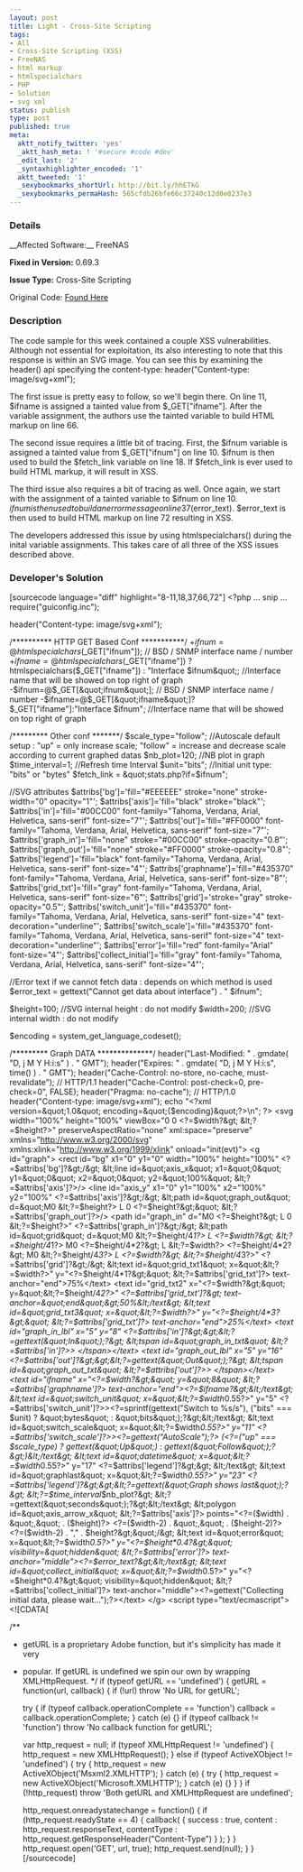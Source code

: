 ```yaml
---
layout: post
title: Light - Cross-Site Scripting
tags:
- All
- Cross-Site Scripting (XSS)
- FreeNAS
- html markup
- htmlspecialchars
- PHP
- Solution
- svg xml
status: publish
type: post
published: true
meta:
  aktt_notify_twitter: 'yes'
  _aktt_hash_meta: ! '#secure #code #dev'
  _edit_last: '2'
  _syntaxhighlighter_encoded: '1'
  aktt_tweeted: '1'
  _sexybookmarks_shortUrl: http://bit.ly/hhETkG
  _sexybookmarks_permaHash: 565cfdb26bfe66c37240c12d0e0237e3
---
```

<h3>Details</h3>
__Affected Software:__ FreeNAS

__Fixed in Version:__  0.69.3

__Issue Type:__ Cross-Site Scripting

Original Code: <a title="Light" href="http://spotthevuln.com/2011/02/light/" target="_blank">Found    Here</a>
<h3>Description</h3>
The code sample for this week contained a couple XSS vulnerabilities. Although not essential for exploitation, its also interesting to note that this response is within an SVG image. You can see this by examining the header() api specifying the content-type: header("Content-type: image/svg+xml");

The first issue is pretty easy to follow, so we'll begin there. On line 11, $ifname is assigned a tainted value from $_GET["ifname"]. After the variable assignment, the authors use the tainted variable to build HTML markup on line 66.

The second issue requires a little bit of tracing. First, the $ifnum variable is assigned a tainted value from $_GET["ifnum"] on line 10. $ifnum is then used to build the $fetch_link variable on line 18. If $fetch_link is ever used to build HTML markup, it will result in XSS.

The third issue also requires a bit of tracing as well. Once again, we start with the assignment of a tainted variable to $ifnum on line 10. $ifnum is then used to build an error message on line 37 ($error_text). $error_text is then used to build HTML markup on line 72 resulting in XSS.

The developers addressed this issue by using htmlspecialchars() during the inital variable assignments. This takes care of all three of the XSS issues described above.
<h3>Developer's Solution</h3>
[sourcecode language="diff" highlight="8-11,18,37,66,72"]
&lt;?php
... snip ...
require(&quot;guiconfig.inc&quot;);

header(&quot;Content-type: image/svg+xml&quot;);

/********** HTTP GET Based Conf ***********/
+$ifnum=@htmlspecialchars($_GET[&quot;ifnum&quot;]);  // BSD / SNMP interface name / number
+$ifname=@htmlspecialchars($_GET[&quot;ifname&quot;]) ? htmlspecialchars($_GET[&quot;ifname&quot;]) : &quot;Interface $ifnum&quot;;  //Interface name that will be showed on top right of graph
-$ifnum=@$_GET[&quot;ifnum&quot;];  // BSD / SNMP interface name / number
-$ifname=@$_GET[&quot;ifname&quot;]?$_GET[&quot;ifname&quot;]:&quot;Interface $ifnum&quot;;  //Interface name that will be showed on top right of graph

/********* Other conf *******/
$scale_type=&quot;follow&quot;; //Autoscale default setup : &quot;up&quot; = only increase scale; &quot;follow&quot; = increase and decrease scale according to current graphed datas
$nb_plot=120;         //NB plot in graph
$time_interval=1;		  //Refresh time Interval
$unit=&quot;bits&quot;;         //Initial unit type: &quot;bits&quot; or &quot;bytes&quot;
$fetch_link = &quot;stats.php?if=$ifnum&quot;;

//SVG attributes
$attribs['bg']='fill=&quot;#EEEEEE&quot; stroke=&quot;none&quot; stroke-width=&quot;0&quot; opacity=&quot;1&quot;';
$attribs['axis']='fill=&quot;black&quot; stroke=&quot;black&quot;';
$attribs['in']='fill=&quot;#00CC00&quot; font-family=&quot;Tahoma, Verdana, Arial, Helvetica, sans-serif&quot; font-size=&quot;7&quot;';
$attribs['out']='fill=&quot;#FF0000&quot; font-family=&quot;Tahoma, Verdana, Arial, Helvetica, sans-serif&quot; font-size=&quot;7&quot;';
$attribs['graph_in']='fill=&quot;none&quot; stroke=&quot;#00CC00&quot; stroke-opacity=&quot;0.8&quot;';
$attribs['graph_out']='fill=&quot;none&quot; stroke=&quot;#FF0000&quot; stroke-opacity=&quot;0.8&quot;';
$attribs['legend']='fill=&quot;black&quot; font-family=&quot;Tahoma, Verdana, Arial, Helvetica, sans-serif&quot; font-size=&quot;4&quot;';
$attribs['graphname']='fill=&quot;#435370&quot; font-family=&quot;Tahoma, Verdana, Arial, Helvetica, sans-serif&quot; font-size=&quot;8&quot;';
$attribs['grid_txt']='fill=&quot;gray&quot; font-family=&quot;Tahoma, Verdana, Arial, Helvetica, sans-serif&quot; font-size=&quot;6&quot;';
$attribs['grid']='stroke=&quot;gray&quot; stroke-opacity=&quot;0.5&quot;';
$attribs['switch_unit']='fill=&quot;#435370&quot; font-family=&quot;Tahoma, Verdana, Arial, Helvetica, sans-serif&quot; font-size=&quot;4&quot; text-decoration=&quot;underline&quot;';
$attribs['switch_scale']='fill=&quot;#435370&quot; font-family=&quot;Tahoma, Verdana, Arial, Helvetica, sans-serif&quot; font-size=&quot;4&quot; text-decoration=&quot;underline&quot;';
$attribs['error']='fill=&quot;red&quot; font-family=&quot;Arial&quot; font-size=&quot;4&quot;';
$attribs['collect_initial']='fill=&quot;gray&quot; font-family=&quot;Tahoma, Verdana, Arial, Helvetica, sans-serif&quot; font-size=&quot;4&quot;';

//Error text if we cannot fetch data : depends on which method is used
$error_text = gettext(&quot;Cannot get data about interface&quot;) . &quot; $ifnum&quot;;

$height=100;            //SVG internal height : do not modify
$width=200;             //SVG internal width : do not modify

$encoding = system_get_language_codeset();

/********* Graph DATA **************/
header(&quot;Last-Modified: &quot; . gmdate( &quot;D, j M Y H:i:s&quot; ) . &quot; GMT&quot;);
header(&quot;Expires: &quot; . gmdate( &quot;D, j M Y H:i:s&quot;, time() ) . &quot; GMT&quot;);
header(&quot;Cache-Control: no-store, no-cache, must-revalidate&quot;); // HTTP/1.1
header(&quot;Cache-Control: post-check=0, pre-check=0&quot;, FALSE);
header(&quot;Pragma: no-cache&quot;); // HTTP/1.0
header(&quot;Content-type: image/svg+xml&quot;);
echo &quot;&lt;?xml version=\&quot;1.0\&quot; encoding=\&quot;{$encoding}\&quot;?&gt;\n&quot;;
?&gt;
&lt;svg width=&quot;100%&quot; height=&quot;100%&quot; viewBox=&quot;0 0 &lt;?=$width?&gt; &lt;?=$height?&gt;&quot; preserveAspectRatio=&quot;none&quot; xml:space=&quot;preserve&quot; xmlns=&quot;http://www.w3.org/2000/svg&quot; xmlns:xlink=&quot;http://www.w3.org/1999/xlink&quot; onload=&quot;init(evt)&quot;&gt;
  &lt;g id=&quot;graph&quot;&gt;
    &lt;rect id=&quot;bg&quot; x1=&quot;0&quot; y1=&quot;0&quot; width=&quot;100%&quot; height=&quot;100%&quot; &lt;?=$attribs['bg']?&gt;/&gt;
    &lt;line id=&quot;axis_x&quot; x1=&quot;0&quot; y1=&quot;0&quot; x2=&quot;0&quot; y2=&quot;100%&quot; &lt;?=$attribs['axis']?&gt;/&gt;
    &lt;line id=&quot;axis_y&quot; x1=&quot;0&quot; y1=&quot;100%&quot; x2=&quot;100%&quot; y2=&quot;100%&quot; &lt;?=$attribs['axis']?&gt;/&gt;
    &lt;path id=&quot;graph_out&quot; d=&quot;M0 &lt;?=$height?&gt; L 0 &lt;?=$height?&gt;&quot; &lt;?=$attribs['graph_out']?&gt;/&gt;
    &lt;path id=&quot;graph_in&quot;  d=&quot;M0 &lt;?=$height?&gt; L 0 &lt;?=$height?&gt;&quot; &lt;?=$attribs['graph_in']?&gt;/&gt;
    &lt;path id=&quot;grid&quot;  d=&quot;M0 &lt;?=$height/4*1?&gt; L &lt;?=$width?&gt; &lt;?=$height/4*1?&gt; M0 &lt;?=$height/4*2?&gt; L &lt;?=$width?&gt; &lt;?=$height/4*2?&gt; M0 &lt;?=$height/4*3?&gt; L &lt;?=$width?&gt; &lt;?=$height/4*3?&gt;&quot; &lt;?=$attribs['grid']?&gt;/&gt;
    &lt;text id=&quot;grid_txt1&quot; x=&quot;&lt;?=$width?&gt;&quot; y=&quot;&lt;?=$height/4*1?&gt;&quot; &lt;?=$attribs['grid_txt']?&gt; text-anchor=&quot;end&quot;&gt;75%&lt;/text&gt;
    &lt;text id=&quot;grid_txt2&quot; x=&quot;&lt;?=$width?&gt;&quot; y=&quot;&lt;?=$height/4*2?&gt;&quot; &lt;?=$attribs['grid_txt']?&gt; text-anchor=&quot;end&quot;&gt;50%&lt;/text&gt;
    &lt;text id=&quot;grid_txt3&quot; x=&quot;&lt;?=$width?&gt;&quot; y=&quot;&lt;?=$height/4*3?&gt;&quot; &lt;?=$attribs['grid_txt']?&gt; text-anchor=&quot;end&quot;&gt;25%&lt;/text&gt;
    &lt;text id=&quot;graph_in_lbl&quot; x=&quot;5&quot; y=&quot;8&quot; &lt;?=$attribs['in']?&gt;&gt;&lt;?=gettext(&quot;In&quot;);?&gt; &lt;tspan id=&quot;graph_in_txt&quot; &lt;?=$attribs['in']?&gt;&gt; &lt;/tspan&gt;&lt;/text&gt;
    &lt;text id=&quot;graph_out_lbl&quot; x=&quot;5&quot; y=&quot;16&quot; &lt;?=$attribs['out']?&gt;&gt;&lt;?=gettext(&quot;Out&quot;);?&gt; &lt;tspan id=&quot;graph_out_txt&quot; &lt;?=$attribs['out']?&gt;&gt; &lt;/tspan&gt;&lt;/text&gt;
    &lt;text id=&quot;ifname&quot; x=&quot;&lt;?=$width?&gt;&quot; y=&quot;8&quot; &lt;?=$attribs['graphname']?&gt; text-anchor=&quot;end&quot;&gt;&lt;?=$ifname?&gt;&lt;/text&gt;
    &lt;text id=&quot;switch_unit&quot; x=&quot;&lt;?=$width*0.55?&gt;&quot; y=&quot;5&quot; &lt;?=$attribs['switch_unit']?&gt;&gt;&lt;?=sprintf(gettext(&quot;Switch to %s/s&quot;), (&quot;bits&quot; === $unit) ? &quot;bytes&quot; : &quot;bits&quot;);?&gt;&lt;/text&gt;
    &lt;text id=&quot;switch_scale&quot; x=&quot;&lt;?=$width*0.55?&gt;&quot; y=&quot;11&quot; &lt;?=$attribs['switch_scale']?&gt;&gt;&lt;?=gettext(&quot;AutoScale&quot;);?&gt; (&lt;?=(&quot;up&quot; === $scale_type) ? gettext(&quot;Up&quot;) : gettext(&quot;Follow&quot;);?&gt;)&lt;/text&gt;
    &lt;text id=&quot;datetime&quot; x=&quot;&lt;?=$width*0.55?&gt;&quot; y=&quot;17&quot; &lt;?=$attribs['legend']?&gt;&gt; &lt;/text&gt;
    &lt;text id=&quot;graphlast&quot; x=&quot;&lt;?=$width*0.55?&gt;&quot; y=&quot;23&quot; &lt;?=$attribs['legend']?&gt;&gt;&lt;?=gettext(&quot;Graph shows last&quot;);?&gt; &lt;?=$time_interval*$nb_plot?&gt; &lt;?=gettext(&quot;seconds&quot;);?&gt;&lt;/text&gt;
    &lt;polygon id=&quot;axis_arrow_x&quot; &lt;?=$attribs['axis']?&gt; points=&quot;&lt;?=($width) . &quot;,&quot; . ($height)?&gt; &lt;?=($width-2) . &quot;,&quot; . ($height-2)?&gt; &lt;?=($width-2) . &quot;,&quot; . $height?&gt;&quot;/&gt;
    &lt;text id=&quot;error&quot; x=&quot;&lt;?=$width*0.5?&gt;&quot; y=&quot;&lt;?=$height*0.4?&gt;&quot; visibility=&quot;hidden&quot; &lt;?=$attribs['error']?&gt; text-anchor=&quot;middle&quot;&gt;&lt;?=$error_text?&gt;&lt;/text&gt;
    &lt;text id=&quot;collect_initial&quot; x=&quot;&lt;?=$width*0.5?&gt;&quot; y=&quot;&lt;?=$height*0.4?&gt;&quot; visibility=&quot;hidden&quot; &lt;?=$attribs['collect_initial']?&gt; text-anchor=&quot;middle&quot;&gt;&lt;?=gettext(&quot;Collecting initial data, please wait...&quot;);?&gt;&lt;/text&gt;
  &lt;/g&gt;
  &lt;script type=&quot;text/ecmascript&quot;&gt;
    &lt;![CDATA[

/**
 * getURL is a proprietary Adobe function, but it's simplicity has made it very
 * popular. If getURL is undefined we spin our own by wrapping XMLHttpRequest.
 */
if (typeof getURL == 'undefined') {
  getURL = function(url, callback) {
    if (!url)
      throw 'No URL for getURL';

    try {
      if (typeof callback.operationComplete == 'function')
        callback = callback.operationComplete;
    } catch (e) {}
    if (typeof callback != 'function')
      throw 'No callback function for getURL';

    var http_request = null;
    if (typeof XMLHttpRequest != 'undefined') {
      http_request = new XMLHttpRequest();
    }
    else if (typeof ActiveXObject != 'undefined') {
      try {
        http_request = new ActiveXObject('Msxml2.XMLHTTP');
      } catch (e) {
        try {
          http_request = new ActiveXObject('Microsoft.XMLHTTP');
        } catch (e) {}
      }
    }
    if (!http_request)
      throw 'Both getURL and XMLHttpRequest are undefined';

    http_request.onreadystatechange = function() {
      if (http_request.readyState == 4) {
        callback( { success : true,
                    content : http_request.responseText,
                    contentType : http_request.getResponseHeader(&quot;Content-Type&quot;) } );
      }
    }
    http_request.open('GET', url, true);
    http_request.send(null);
  }
}
[/sourcecode]
